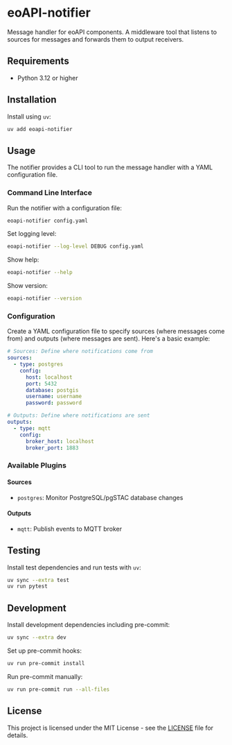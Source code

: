# eoAPI-notifier

Message handler for eoAPI components. A middleware tool that listens to sources for messages and forwards them to output receivers.

## Requirements

- Python 3.12 or higher

## Installation

Install using `uv`:

```bash
uv add eoapi-notifier
```

## Usage

The notifier provides a CLI tool to run the message handler with a YAML configuration file.

### Command Line Interface

Run the notifier with a configuration file:

```bash
eoapi-notifier config.yaml
```

Set logging level:

```bash
eoapi-notifier --log-level DEBUG config.yaml
```

Show help:

```bash
eoapi-notifier --help
```

Show version:

```bash
eoapi-notifier --version
```

### Configuration

Create a YAML configuration file to specify sources (where messages come from) and outputs (where messages are sent). Here's a basic example:

```yaml
# Sources: Define where notifications come from
sources:
  - type: postgres
    config:
      host: localhost
      port: 5432
      database: postgis
      username: username
      password: password

# Outputs: Define where notifications are sent
outputs:
  - type: mqtt
    config:
      broker_host: localhost
      broker_port: 1883
```

### Available Plugins

#### Sources
- `postgres`: Monitor PostgreSQL/pgSTAC database changes

#### Outputs
- `mqtt`: Publish events to MQTT broker

## Testing

Install test dependencies and run tests with `uv`:

```bash
uv sync --extra test
uv run pytest
```

## Development

Install development dependencies including pre-commit:

```bash
uv sync --extra dev
```

Set up pre-commit hooks:

```bash
uv run pre-commit install
```

Run pre-commit manually:

```bash
uv run pre-commit run --all-files
```

## License

This project is licensed under the MIT License - see the [LICENSE](LICENSE) file for details.
